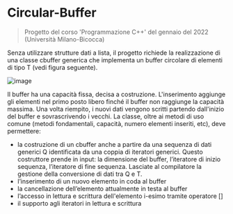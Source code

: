 # Circular-Buffer
> Progetto del corso 'Programmazione C++' del gennaio del 2022 (Università Milano-Bicocca)

Senza utilizzare strutture dati a lista, il progetto richiede la realizzazione di una
classe cbuffer generica che implementa un buffer circolare di elementi di tipo
T (vedi figura seguente).

![image](https://user-images.githubusercontent.com/101665044/190851377-97295176-66f1-4a23-b51f-42cd641f03c1.png)

Il buffer ha una capacità fissa, decisa a costruzione. L'inserimento aggiunge gli
elementi nel primo posto libero finché il buffer non raggiunge la capacità
massima. Una volta riempito, i nuovi dati vengono scritti partendo dall'inizio
del buffer e sovrascrivendo i vecchi.
La classe, oltre ai metodi di uso comune (metodi fondamentali, capacità,
numero elementi inseriti, etc), deve permettere:
- la costruzione di un cbuffer anche a partire da una sequenza di dati
generici Q identificata da una coppia di iteratori generici. Questo
costruttore prende in input: la dimensione del buffer, l’iteratore di inizio
sequenza, l’iteratore di fine sequenza. Lasciate al compilatore la gestione
della conversione di dati tra Q e T.
- l’inserimento di un nuovo elemento in coda al buffer
- la cancellazione dell’elemento attualmente in testa al buffer
- l’accesso in lettura e scrittura dell'elemento i-esimo tramite operatore []
- il supporto agli iteratori in lettura e scrittura
